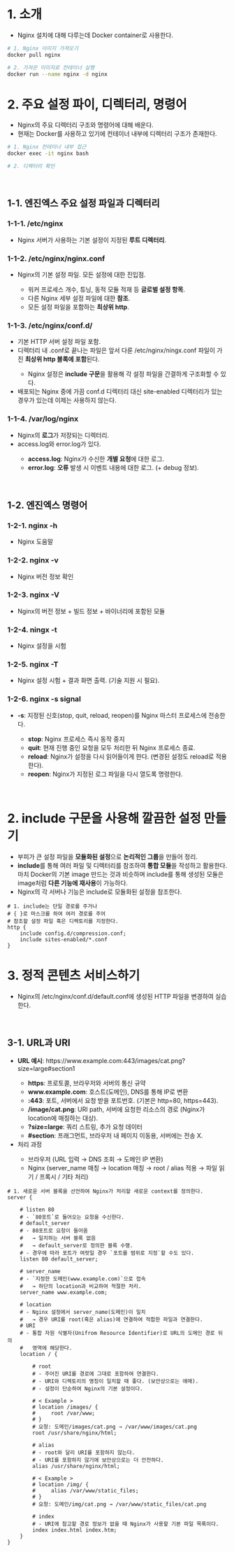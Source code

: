 <h1>1. 소개</h1>
<ul>
  <li>
    Nginx 설치에 대해 다루는데 Docker container로 사용한다.
  </li>
</ul>

```bash
# 1. Nginx 이미지 가져오기
docker pull nginx

# 2. 가져온 이미지로 컨테이너 실행
docker run --name nginx -d nginx
```

<h1>2. 주요 설정 파이, 디렉터리, 명령어</h1>
<ul>
  <li>
    Nginx의 주요 디렉터리 구조와 명령어에 대해 배운다.
  </li>
  <li>
    현재는 Docker를 사용하고 있기에 컨테이너 내부에 디렉터리 구조가 존재한다.
  </li>
</ul>

```bash
# 1. Nginx 컨테이너 내부 접근
docker exec -it nginx bash

# 2. 디렉터리 확인
```

<br>

<h2>1-1. 엔진엑스 주요 설정 파일과 디렉터리</h2>
<h3>1-1-1. /etc/nginx</h3>
<ul>
  <li>
    Nginx 서버가 사용하는 기본 설정이 지정된 <strong>루트 디렉터리</strong>.
  </li>
</ul>

<h3>1-1-2. /etc/nginx/nginx.conf</h3>
<ul>
  <li>
    Nginx의 기본 설정 파일. 모든 설정에 대한 진입점. 
  </li>
    <ul>
      <li>
        워커 프로세스 개수, 튜닝, 동적 모듈 적재 등 <strong>글로벌 설정 항목</strong>.
      </li>
      <li>
        다른 Nginx 세부 설정 파일에 대한 <strong>참조</strong>.
      </li>
      <li>
        모든 설정 파일을 포함하는 <strong>최상위 http</strong>.
      </li>
    </ul>
</ul>

<h3>1-1-3. /etc/nginx/conf.d/</h3>
<ul>
  <li>
    기본 HTTP 서버 설정 파일 포함.
  </li>
  <li>
    디렉터리 내 .conf로 끝나는 파일은 앞서 다룬 /etc/nginx/ningx.conf 파일이 가진 <strong>최상위 http 블록에 포함</strong>된다.
  </li>
    <ul>
      <li>
        Nginx 설정은 <strong>include 구문</strong>을 활용해 각 설정 파일을 간결하게 구조화할 수 있다.
      </li>
    </ul>
  <li>
    배포되는 Nginx 중에 가끔 conf.d 디렉터리 대신 site-enabled 디렉터리가 있는 경우가 있는데 이제는 사용하지 않는다.
  </li>
</ul>

<h3>1-1-4. /var/log/nginx</h3>
<ul>
  <li>
    Nginx의 <strong>로그</strong>가 저장되는 디렉터리.
  </li>
  <li>
    access.log와 error.log가 있다.
  </li>
    <ul>
      <li>
        <strong>access.log</strong>: Nginx가 수신한 <strong>개별 요청</strong>에 대한 로그.
      </li>
      <li>
        <strong>error.log</strong>: <strong>오류</strong> 발생 시 이벤트 내용에 대한 로그. (+ debug 정보).
      </li>
    </ul>
</ul>

<br>

<h2>1-2. 엔진엑스 명령어</h2>
<h3>1-2-1. nginx -h</h3>
<ul>
  <li>
    Nginx 도움말
  </li>
</ul>

<h3>1-2-2. nginx -v</h3>
<ul>
  <li>
    Nginx 버전 정보 확인
  </li>
</ul>

<h3>1-2-3. nginx -V</h3>
<ul>
  <li>
    Nginx의 버전 정보 + 빌드 정보 + 바이너리에 포함된 모듈
  </li>
</ul>

<h3>1-2-4. ningx -t</h3>
<ul>
  <li>
    Nginx 설정을 시험
  </li>
</ul>

<h3>1-2-5. nginx -T</h3>
<ul>
  <li>
    Nginx 설정 시험 + 결과 화면 출력. (기술 지원 시 필요).
  </li>
</ul>

<h3>1-2-6. nginx -s signal</h3>
<ul>
  <li>
    <strong>-s</strong>: 지정된 신호(stop, quit, reload, reopen)를 Nginx 마스터 프로세스에 전송한다.
  </li>
    <ul>
      <li>
        <strong>stop</strong>: Nginx 프로세스 즉시 동작 중지
      </li>
      <li>
        <strong>quit</strong>: 현재 진행 중인 요청을 모두 처리한 뒤 Nginx 프로세스 종료.
      </li>
      <li>
        <strong>reload</strong>: Nginx가 설정을 다시 읽어들이게 한다. (변경된 설정도 reload로 적용한다).
      </li>
      <li>
        <strong>reopen</strong>: Nginx가 지정된 로그 파일을 다시 열도록 명령한다.
      </li>
    </ul>
</ul>

<br>

<h1>2. include 구문을 사용해 깔끔한 설정 만들기</h1>
<ul>
  <li>
    부피가 큰 설정 파일을 <strong>모듈화된 설정</strong>으로 <strong>논리적인 그룹</strong>을 만들어 정리.
  </li>
  <li>
    <strong>include</strong>를 통해 여러 파일 및 디렉터리를 참조하여 <strong>통합 모듈</strong>을 작성하고 활용한다. 마치 Docker의 기본 image 만드는 것과 비슷하며 include를 통해 생성된 모듈은 image처럼 <strong>다른 기능에 재사용</strong>이 가능하다.
  </li>
  <li>
    Nginx의 각 서버나 기능은 include로 모듈화된 설정을 참조한다.
  </li>
</ul>

```nginx
# 1. include는 단일 경로를 주거나
# { }로 마스크를 하여 여러 경로를 주어
# 참조할 설정 파일 혹은 디렉토리를 지정한다.
http {
    include config.d/compression.conf;
    include sites-enabled/*.conf
}
```

<h1>3. 정적 콘텐츠 서비스하기</h1>
<ul>
  <li>
    Nginx의 /etc/nginx/conf.d/default.conf에 생성된 HTTP 파일을 변경하여 실습한다.
  </li>
</ul>

<br>

<h2>3-1. URL과 URI</h2>
<ul>
  <li>
    <strong>URL 예시</strong>: https://www.example.com:443/images/cat.png?size=large#section1
  </li>
    <ul>
      <li>
        <strong>https</strong>: 프로토콜, 브라우저와 서버의 통신 규약
      </li>
      <li>
        <strong>www.example.com</strong>: 호스트(도메인), DNS를 통해 IP로 변환
      </li>
      <li>
        <strong>:443</strong>: 포트, 서버에서 요청 받을 포트번호. (기본은 http=80, https=443).
      </li>
      <li>
        <strong>/image/cat.png</strong>: URI path, 서버에 요청한 리소스의 경로 (Nginx가 location에 매칭하는 대상).
      </li>
      <li>
        <strong>?size=large</strong>: 쿼리 스트링, 추가 요청 데이터
      </li>
      <li>
        <strong>#section</strong>: 프래그먼트, 브라우저 내 페이지 이동용, 서버에는 전송 X.
      </li>
    </ul>
  <li>
    처리 과정
  </li>
    <ul>
      <li>
        브라우저 (URL 입력 → DNS 조회 → 도메인 IP 변환)
      </li>
      <li>
        Nginx (server_name 매칭 → location 매칭 → root / alias 적용 → 파일 읽기 / 프록시 / 기타 처리)
      </li>
    </ul>
</ul>


```nginx
# 1. 새로운 서버 블록을 선언하여 Nginx가 처리할 새로운 context를 정의한다.
server {

    # listen 80
    # - `80포트`로 들어오는 요청을 수신한다.
    # default_server
    # - 80포트로 요청이 들어옴 
    #   → 일치하는 서버 블록 없음 
    #   → default_server로 정의한 블록 수행.
    # - 경우에 따라 포트가 여럿일 경우 `포트를 범위로 지정`할 수도 있다.
    listen 80 default_server;

    # server_name
    # - `지정한 도메인(www.example.com)`으로 접속
    #   → 하단의 location과 비교하여 적절한 처리.
    server_name www.example.com;

    # location
    # - Nginx 설정에서 server_name(도메인)이 일치
    #   → 경우 URI를 root(혹은 alias)에 연결하여 적합한 파일과 연결한다.
    # URI
    # - 통합 자원 식별자(Unifrom Resource Identifier)로 URL의 도메인 경로 뒤의
    #   영역에 해당한다.
    location / {

        # root
        # - 주어진 URI를 경로에 그대로 포함하여 연결한다.
        # - URI와 디렉토리의 명칭이 일치할 때 좋다. (보안상으로는 애매).
        # - 설정이 단순하여 Nginx의 기본 설정이다.
        
        # < Example >
        # location /images/ {
        #     root /var/www;
        # }
        # 요청: 도메인/images/cat.png → /var/www/images/cat.png
        root /usr/share/nginx/html;

        # alias
        # - root와 달리 URI를 포함하지 않는다.
        # - URI를 포함하지 않기에 보안상으로는 더 안전하다.
        alias /usr/share/nginx/html;
    
        # < Example >
        # location /img/ {
        #     alias /var/www/static_files;
        # }
        # 요청: 도메인/img/cat.png → /var/www/static_files/cat.png

        # index
        # - URI에 참고할 경로 정보가 없을 때 Nginx가 사용할 기본 파일 목록이다.
        index index.html index.htm;
    }
}
```